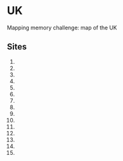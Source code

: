# UK
Mapping memory challenge: map of the UK
## Sites
 1.
 
 2.
 
 3.
 4.
 5.
 6.
 7.
 8.
 9.
 10.
 11.
 12.
 13.
 14.
 15.
 
